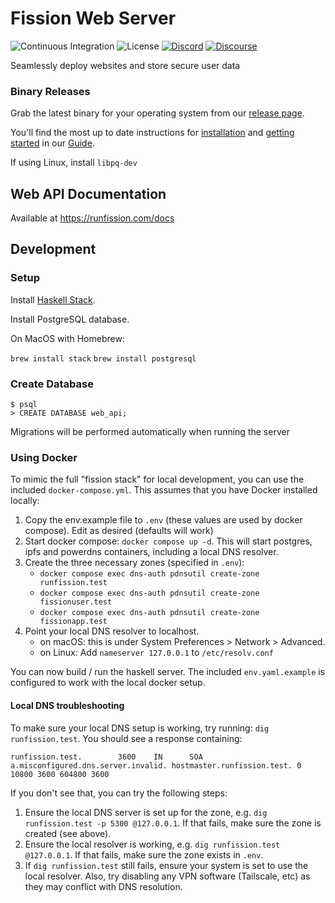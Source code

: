 # Fission Web Server

![Continuous Integration](https://github.com/fission-suite/fission/workflows/Continuous%20Integration/badge.svg)
![License](https://img.shields.io/github/license/fission-suite/fission)
[![Discord](https://img.shields.io/discord/478735028319158273.svg)](https://fission.codes/discord)
[![Discourse](https://img.shields.io/discourse/https/talk.fission.codes/topics)](https://talk.fission.codes)

Seamlessly deploy websites and store secure user data

### Binary Releases

Grab the latest binary for your operating system from our [release page](https://github.com/fission-suite/fission/releases).

You'll find the most up to date instructions for [installation](https://guide.fission.codes/hosting/installation) and [getting started](https://guide.fission.codes/hosting/getting-started) in our [Guide](https://guide.fission.codes).

If using Linux, install `libpq-dev`

## Web API Documentation

Available at https://runfission.com/docs

## Development

### Setup

Install [Haskell Stack](https://docs.haskellstack.org/en/stable/README/#how-to-install).

Install PostgreSQL database.

On MacOS with Homebrew:

`brew install stack`
`brew install postgresql`

### Create Database

```shell
$ psql
> CREATE DATABASE web_api;

```

Migrations will be performed automatically when running the server

### Using Docker

To mimic the full "fission stack" for local development, you can use the included `docker-compose.yml`. This assumes that you have Docker installed locally:

1. Copy the env.example file to `.env` (these values are used by docker compose). Edit as desired (defaults will work)
2. Start docker compose: `docker compose up -d`. This will start postgres, ipfs and powerdns containers, including a local DNS resolver.
3. Create the three necessary zones (specified in `.env`):
   -  `docker compose exec dns-auth pdnsutil create-zone runfission.test`
   -  `docker compose exec dns-auth pdnsutil create-zone fissionuser.test`
   -  `docker compose exec dns-auth pdnsutil create-zone fissionapp.test`
4. Point your local DNS resolver to localhost.
   - on macOS: this is under System Preferences > Network > Advanced.
   - on Linux: Add `nameserver 127.0.0.1` to `/etc/resolv.conf`
  
You can now build / run the haskell server. The included `env.yaml.example` is configured to work with the local docker setup.

#### Local DNS troubleshooting 

To make sure your local DNS setup is working, try running: `dig runfission.test`. You should see a response containing: 

```
runfission.test.        3600    IN      SOA     a.misconfigured.dns.server.invalid. hostmaster.runfission.test. 0 10800 3600 604800 3600
```

If you don't see that, you can try the following steps:
1. Ensure the local DNS server is set up for the zone, e.g. `dig runfission.test -p 5300 @127.0.0.1`. If that fails, make sure the zone is created (see above).
2. Ensure the local resolver is working, e.g. `dig runfission.test @127.0.0.1`. If that fails, make sure the zone exists in `.env`.
3. If `dig runfission.test` still fails, ensure your system is set to use the local resolver. Also, try disabling any VPN software (Tailscale, etc) as they may conflict with DNS resolution.